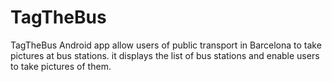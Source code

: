 # TagTheBus

TagTheBus Android app allow users of public transport in Barcelona to take pictures at bus stations. 
it displays the list of bus stations and enable users to take pictures of them.
